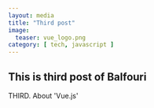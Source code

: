 ```yaml
---
layout: media
title: "Third post"
image:
  teaser: vue_logo.png
category: [ tech, javascript ]
---
```



## This is third post of Balfouri ##

THIRD. About 'Vue.js'
